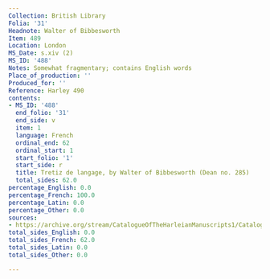 ```yaml
---
Collection: British Library
Folia: '31'
Headnote: Walter of Bibbesworth
Item: 489
Location: London
MS_Date: s.xiv (2)
MS_ID: '488'
Notes: Somewhat fragmentary; contains English words
Place_of_production: ''
Produced_for: ''
Reference: Harley 490
contents:
- MS_ID: '488'
  end_folio: '31'
  end_side: v
  item: 1
  language: French
  ordinal_end: 62
  ordinal_start: 1
  start_folio: '1'
  start_side: r
  title: Tretiz de langage, by Walter of Bibbesworth (Dean no. 285)
  total_sides: 62.0
percentage_English: 0.0
percentage_French: 100.0
percentage_Latin: 0.0
percentage_Other: 0.0
sources:
- https://archive.org/stream/CatalogueOfTheHarleianManuscripts1/Catalogue_of_the_Harleian_Manuscripts_1#page/n376/mode/1up
total_sides_English: 0.0
total_sides_French: 62.0
total_sides_Latin: 0.0
total_sides_Other: 0.0

---
```

